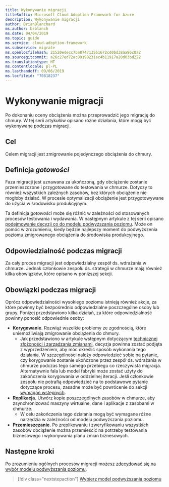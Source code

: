 ```yaml
---
title: Wykonywanie migracji
titleSuffix: Microsoft Cloud Adoption Framework for Azure
description: Wykonywanie migracji
author: BrianBlanchard
ms.author: brblanch
ms.date: 04/04/2019
ms.topic: guide
ms.service: cloud-adoption-framework
ms.subservice: migrate
ms.openlocfilehash: 21520edecc7ba874713561672cd0bd38aa96c0a2
ms.sourcegitcommit: a26c27ed72ac89198231ec4b11917a20d03bd222
ms.translationtype: HT
ms.contentlocale: pl-PL
ms.lasthandoff: 09/06/2019
ms.locfileid: "70818237"
---
```

# <a name="execute-a-migration"></a>Wykonywanie migracji

Po dokonaniu oceny obciążenia można przeprowadzić jego migrację do chmury. W tej serii artykułów opisano różne działania, które mogą być wykonywane podczas migracji.

## <a name="objective"></a>Cel

Celem migracji jest zmigrowanie pojedynczego obciążenia do chmury.

## <a name="definition-of-done"></a>Definicja *gotowości*

Faza migracji jest uznawana za ukończoną, gdy obciążenie zostanie przemieszczone i przygotowane do testowania w chmurze. Dotyczy to również wszystkich zależnych zasobów, bez których obciążenie nie mogłoby działać. W procesie optymalizacji obciążenie jest przygotowywane do użycia w środowisku produkcyjnym.

Ta definicja *gotowości* może się różnić w zależności od stosowanych procesów testowania i wydawania. W następnym artykule z tej serii opisano [podejmowanie decyzji co do modelu podwyższania poziomu](./promotion-models.md). Może on pomóc w zrozumieniu, kiedy będzie najlepszy moment do podwyższenia poziomu zmigrowanego obciążenia do środowiska produkcyjnego.

## <a name="accountability-during-migration"></a>Odpowiedzialność podczas migracji

Za cały proces migracji jest odpowiedzialny zespół ds. wdrażania w chmurze. Jednak członkowie zespołu ds. strategii w chmurze mają również kilka obowiązków, które opisano w poniższej sekcji.

## <a name="responsibilities-during-migration"></a>Obowiązki podczas migracji

Oprócz odpowiedzialności wysokiego poziomu istnieją również akcje, za które powinny być bezpośrednio odpowiedzialne poszczególne osoby lub grupy. Poniżej przedstawiono kilka działań, za które odpowiedzialność powinny ponosić odpowiednie osoby:

- **Korygowanie.** Rozwiąż wszelkie problemy ze zgodnością, które uniemożliwiają zmigrowanie obciążenia do chmury.
  - Jak przedstawiono w artykule wstępnym dotyczącym [technicznej złożoności i zarządzania zmianami](../prerequisites/technical-complexity.md), decyzja powinna zostać podjęta z wyprzedzeniem, aby móc określić sposób wykonania tego działania. W szczególności należy odpowiedzieć sobie na pytanie, czy korygowanie zostanie ukończone przez zespół ds. wdrażania w chmurze podczas tego samego przebiegu co rzeczywista migracja. Alternatywnie fala lub model fabryki może zostać użyty do zakończenia korygowania w oddzielnej iteracji. Jeśli członkowie zespołu nie potrafią odpowiedzieć na to podstawowe pytanie dotyczące procesu, zasadne może być powrócenie do sekcji [wymagań wstępnych](../prerequisites/index.md).
- **Replikacja.** Utwórz kopie poszczególnych zasobów w chmurze, aby zsynchronizować maszyny wirtualne, dane i aplikacje z zasobami w chmurze.
  - W celu zakończenia tego działania mogą być wymagane różne narzędzia w zależności od modelu podwyższania poziomu.
- **Przemieszczanie.** Po zreplikowaniu i zweryfikowaniu wszystkich zasobów obciążenie można przemieścić na potrzeby testowania biznesowego i wykonywania planu zmian biznesowych.

## <a name="next-steps"></a>Następne kroki

Po zrozumieniu ogólnych procesów migracji możesz [zdecydować się na wybór modelu podwyższania poziomu](./promotion-models.md).

> [!div class="nextstepaction"]
> [Wybierz model podwyższania poziomu](./promotion-models.md)
